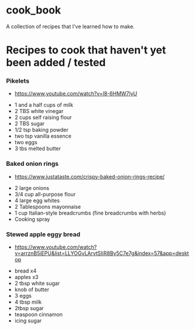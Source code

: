 # cook_book

A collection of recipes that I've learned how to make.


# Recipes to cook that haven't yet been added / tested

### Pikelets

* https://www.youtube.com/watch?v=l8-6HMW7lyU

- 1 and a half cups of milk
- 2 TBS white vinegar 
- 2 cups self raising flour
- 2 TBS sugar
- 1/2 tsp baking powder
- two tsp vanilla essence
- two eggs
- 3 tbs melted butter


### Baked onion rings

* https://www.justataste.com/crispy-baked-onion-rings-recipe/

- 2 large onions
- 3/4 cup all-purpose flour
- 4 large egg whites
- 2 Tablespoons mayonnaise
- 1 cup Italian-style breadcrumbs (fine breadcrumbs with herbs)
- Cooking spray

### Stewed apple eggy bread

* https://www.youtube.com/watch?v=arrznB5iEPU&list=LLYOGvLArvtSIiR8By5C7e7g&index=57&app=desktop

- bread x4
- apples x3
- 2 tbsp white sugar
- knob of butter
- 3 eggs
- 4 tbsp milk
- 2tbsp sugar
- teaspoon cinnamon
- icing sugar


